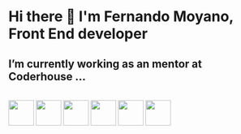 # Hi there 👋 I'm Fernando Moyano, Front End developer 


## I’m currently working as an mentor at Coderhouse  ...

<link rel="stylesheet" href="devicon.min.css">
<div "style=inline_block" margin="15px"><br>

 <img width="50px" height="50px" src="https://cdn.jsdelivr.net/gh/devicons/devicon/icons/html5/html5-original-wordmark.svg" />
 <img width="50px" height="50px" src="https://cdn.jsdelivr.net/gh/devicons/devicon/icons/css3/css3-original-wordmark.svg" />
 <img width="50px" height="50px" src="https://cdn.jsdelivr.net/gh/devicons/devicon/icons/sass/sass-original.svg" /> 
 <img width="50px" height="50px" src="https://cdn.jsdelivr.net/gh/devicons/devicon/icons/bootstrap/bootstrap-original-wordmark.svg" />        
 <img width="50px" height="50px" src="https://cdn.jsdelivr.net/gh/devicons/devicon/icons/javascript/javascript-original.svg" />
 <img width="50px" height="50px" src="https://cdn.jsdelivr.net/gh/devicons/devicon/icons/react/react-original.svg" />
                 
</div>
          

